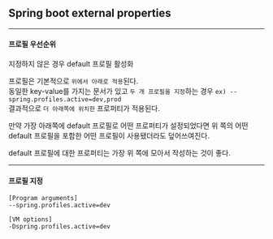 ## Spring boot external properties

---

#### 프로필 우선순위
지정하지 않은 경우 default 프로필 활성화 <br/>

프로필은 기본적으로 `위에서 아래로 적용`된다. <br/>
동일한 key-value를 가지는 문서가 있고 `두 개 프로필을 지정`하는 경우 `ex) --spring.profiles.active=dev,prod` <br/>
결과적으로 `더 아래쪽에 위치한` 프로퍼티가 적용된다.<br/>

만약 가장 아래쪽에 default 프로필로 어떤 프로퍼티가 설정되었다면 위 쪽의 어떤 default 프로필을 포함한 어떤 프로필이 사용됐더라도 덮어쓰여진다. <br/>

default 프로필에 대한 프로퍼티는 가장 위 쪽에 모아서 작성하는 것이 좋다.

---

#### 프로필 지정
```
[Program arguments]
--spring.profiles.active=dev

[VM options]
-Dspring.profiles.active=dev
```